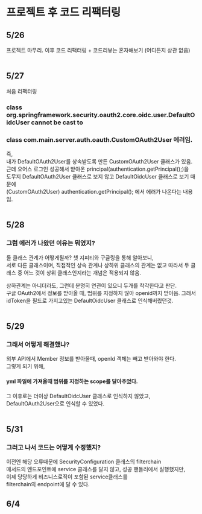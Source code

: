 # 프로젝트 후 코드 리팩터링

## 5/26  
프로젝트 마무리. 이후 코드 리팩터링 + 코드리뷰는 혼자해보기 (어디든지 상관 없음)<br/><br/>  

## 5/27
처음 리팩터링  
### class org.springframework.security.oauth2.core.oidc.user.DefaultOidcUser cannot be cast to  
### class com.main.server.auth.oauth.CustomOAuth2User 에러임.  
즉,  
내가 DefaultOAuth2User를 상속받도록 만든 CustomOAuth2User 클래스가 있음.  
근데 오어스 로그인 성공해서 받아온 principal(authentication.getPrincipal();)을  
도무지  DefaultOAuth2User 클래스로 보지 않고 DefaultOidcUser 클래스로 보기 때문에  
(CustomOAuth2User) authentication.getPrincipal(); 에서 에러가 나온다는 내용임.<br/><br/>  

## 5/28  
### 그럼 에러가 나왔던 이유는 뭐였지?
둘 클래스 관계가 어떻게될까? 챗 지피티와 구글링을 통해 알아보니,  
서로 다른 클래스이며, 직접적인 상속 관계나 상하위 클래스의 관계는 없고 따라서 두 클래스 중 어느 것이 상위 클래스인지라는 개념은 적용되지 않음.  
  
상하관계는 아니더라도, 그런데 분명히 연관이 있으니 두개를 착각한다고 판단.  
구글 OAuth2에서 정보를 받아올 때, 범위를 지정하지 않아 openid까지 받아옴. 그래서 idToken을 필드로 가지고있는 DefaultOidcUser 클래스로 인식해버렸던것.<br/><br/>  
  
## 5/29  
### 그래서 어떻게 해결했냐?  
외부 API에서 Member 정보를 받아올때, openId 객체는 빼고 받아와야 한다.  
그렇게 되기 위해,  
#### yml 파일에 가져올때 범위를 지정하는 scope를 달아주었다.  
그 이후로는 더이상 DefaultOidcUser 클래스로 인식하지 않았고,  
DefaultOAuth2User으로 인식할 수 있었다.<br/><br/>  

## 5/31  
### 그러고 나서 코드는 어떻게 수정했지?
이전엔 해당 오류때문에 SecurityConfiguration 클래스의 filterchain  
매서드의 엔드포인트에 service 클래스를 달지 않고, 성공 핸들러에서 실행했지만,  
이제 당당하게 비즈니스로직이 포함된 service클래스를  
filterchain의 endpoint에 달 수 있다.  

## 6/4

